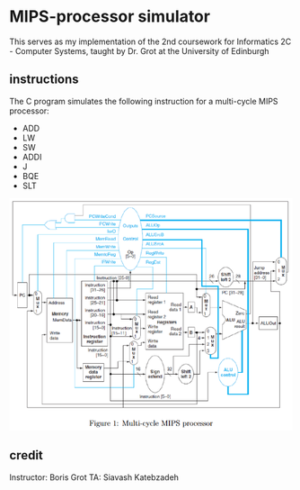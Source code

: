 # MIPS-processor simulator
This serves as my implementation of the 2nd coursework for Informatics 2C - Computer Systems, taught by Dr. Grot at the University of Edinburgh

## instructions
The C program simulates the following instruction for a multi-cycle MIPS processor: 
* ADD
* LW
* SW
* ADDI
* J
* BQE
* SLT

![](MIPS-multi-cycle.PNG)

## credit
Instructor: Boris Grot
TA: Siavash Katebzadeh
